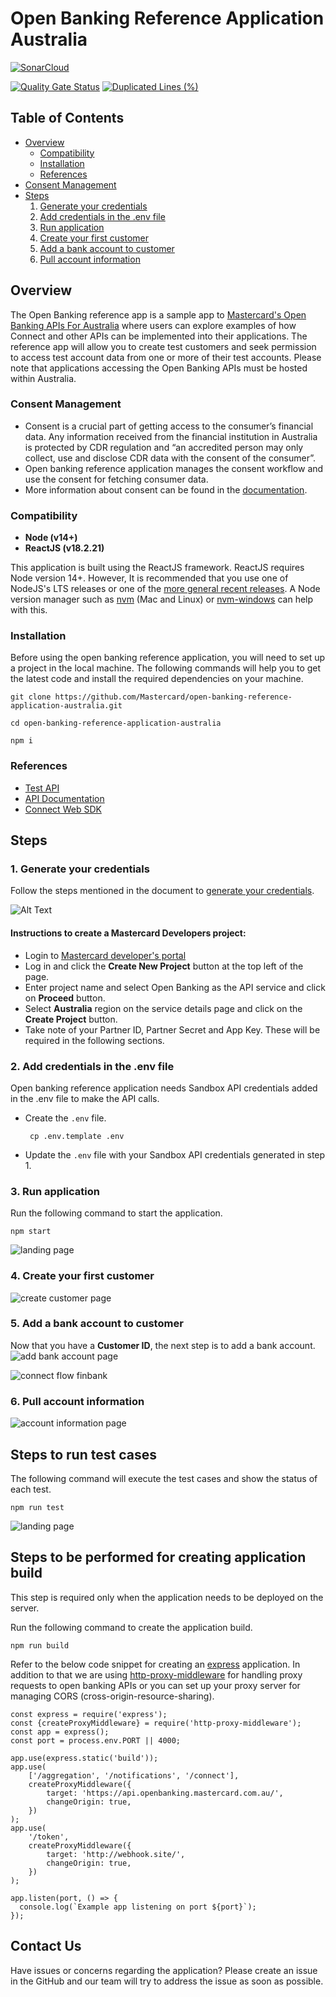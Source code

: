 # Open Banking Reference Application Australia

[![SonarCloud](https://sonarcloud.io/images/project_badges/sonarcloud-orange.svg)](https://sonarcloud.io/summary/new_code?id=Mastercard_open-banking-reference-application-australia)

[![Quality Gate Status](https://sonarcloud.io/api/project_badges/measure?project=Mastercard_open-banking-reference-application-australia&metric=alert_status)](https://sonarcloud.io/summary/new_code?id=Mastercard_open-banking-reference-application-australia)
[![Duplicated Lines (%)](https://sonarcloud.io/api/project_badges/measure?project=Mastercard_open-banking-reference-application-australia&metric=duplicated_lines_density)](https://sonarcloud.io/summary/new_code?id=Mastercard_open-banking-reference-application-australia)

## Table of Contents

-   [Overview](#overview)
    -   [Compatibility](#compatibility)
    -   [Installation](#Installation)
    -   [References](#references)
-   [Consent Management](#consent-management)
-   [Steps](#steps)
    1. [Generate your credentials](#1-generate-your-credentials)
    2. [Add credentials in the .env file](#2-add-credentials-in-the-env-file)
    3. [Run application](#3-run-application)
    4. [Create your first customer](#4-create-your-first-customer)
    5. [Add a bank account to customer](#5-add-a-bank-account-to-customer)
    6. [Pull account information](#6-pull-account-information)

## Overview

The Open Banking reference app is a sample app to [Mastercard's Open Banking APIs For Australia](https://developer.mastercard.com/open-banking-au/documentation/) where users can explore examples of how Connect and other APIs can be implemented into their applications. The reference app will allow you to create test customers and seek permission to access test account data from one or more of their test accounts. Please note that applications accessing the Open Banking APIs must be hosted within Australia.

### Consent Management

-   Consent is a crucial part of getting access to the consumer’s financial data. Any information received from the financial institution in Australia is protected by CDR regulation and “an accredited person may only collect, use and disclose CDR data with the consent of the consumer”.
-   Open banking reference application manages the consent workflow and use the consent for fetching consumer data.
-   More information about consent can be found in the [documentation](https://developer.mastercard.com/open-banking-au/documentation/consent/).

### Compatibility

-   **Node (v14+)**
-   **ReactJS (v18.2.21)**

This application is built using the ReactJS framework. ReactJS requires Node version 14+.
However, It is recommended that you use one of NodeJS's LTS releases or one of the [more general recent releases](https://github.com/nodejs/Release). A Node version manager such as [nvm](https://github.com/creationix/nvm) (Mac and Linux) or [nvm-windows](https://github.com/coreybutler/nvm-windows) can help with this.

### Installation

Before using the open banking reference application, you will need to set up a project in the local machine.
The following commands will help you to get the latest code and install the required dependencies on your machine.

```shell
git clone https://github.com/Mastercard/open-banking-reference-application-australia.git

cd open-banking-reference-application-australia

npm i
```

### References

-   [Test API ](https://developer.mastercard.com/open-banking-au/documentation/test-the-apis/)
-   [API Documentation](https://developer.mastercard.com/open-banking-au/documentation/api-reference/)
-   [Connect Web SDK](https://developer.mastercard.com/open-banking-au/documentation/connect/web-sdk/)

## Steps

### 1. Generate your credentials

Follow the steps mentioned in the document to [generate your credentials](https://developer.mastercard.com/open-banking-au/documentation/quick-start-guide/#key-features).

![Alt Text](https://static.developer.mastercard.com/content/open-banking-au/uploads/openbanking-dashboard-new.png)

#### Instructions to create a Mastercard Developers project:

-   Login to [Mastercard developer's portal](https://developer.mastercard.com/product/open-banking/)
-   Log in and click the **Create New Project** button at the top left of the page.
-   Enter project name and select Open Banking as the API service and click on **Proceed** button.
-   Select **Australia** region on the service details page and click on the **Create Project** button.
-   Take note of your Partner ID, Partner Secret and App Key. These will be required in the following sections.

### 2. Add credentials in the .env file

Open banking reference application needs Sandbox API credentials added in the .env file to make the API calls.

-   Create the `.env` file.
    ```shell
     cp .env.template .env
    ```
-   Update the `.env` file with your Sandbox API credentials generated in step 1.

### 3. Run application

Run the following command to start the application.

```shell
npm start
```

![landing page](docs/landing-page.png)

### 4. Create your first customer

![create customer page](docs/create-customer.png)

### 5. Add a bank account to customer

Now that you have a **Customer ID**, the next step is to add a bank account.
![add bank account page](docs/add-bank-account.png)

![connect flow finbank](docs/account-consent-workflow.png)

### 6. Pull account information

![account information page](docs/account-information.png)

## Steps to run test cases

The following command will execute the test cases and show the status of each test.

```shell
npm run test
```

![landing page](docs/test_case_result.png)

## Steps to be performed for creating application build

This step is required only when the application needs to be deployed on the server.

Run the following command to create the application build.

```
npm run build
```

Refer to the below code snippet for creating an [express](https://www.npmjs.com/package/express) application.
In addition to that we are using [http-proxy-middleware](https://www.npmjs.com/package/http-proxy-middleware) for handling proxy requests to open banking APIs or you can set up your proxy server for managing CORS (cross-origin-resource-sharing).

```
const express = require('express');
const {createProxyMiddleware} = require('http-proxy-middleware');
const app = express();
const port = process.env.PORT || 4000;

app.use(express.static('build'));
app.use(
    ['/aggregation', '/notifications', '/connect'],
    createProxyMiddleware({
        target: 'https://api.openbanking.mastercard.com.au/',
        changeOrigin: true,
    })
);
app.use(
    '/token',
    createProxyMiddleware({
        target: 'http://webhook.site/',
        changeOrigin: true,
    })
);

app.listen(port, () => {
  console.log(`Example app listening on port ${port}`);
});
```

## Contact Us

Have issues or concerns regarding the application?
Please create an issue in the GitHub and our team will try to address the issue as soon as possible.
